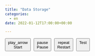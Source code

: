 ```yaml
---
title: "Data Storage"
categories: 
  - en
date: 2022-01-12T17:00:00+00:00

---
```


<div id="tableauEmbed">
  <div id="tableauBtn">
    <button id="start-btn" type="button" class="btn btn-outline-dark">
      <span class="material-symbols-outlined">play_arrow</span>
      Start
    </button>
    <button id="continue-btn" type="button" class="btn btn-outline-dark" style="display:none">
      <span class="material-symbols-outlined">resume</span>
      Continue
    </button>
    <button id="pause-btn" type="button" class="btn btn-outline-dark disabled">
      <span class="material-symbols-outlined">pause</span>
      Pause
    </button>  
	<button id="play-pause-btn" type="button" class="btn btn-outline-dark" style="display:none">
      <span class="material-symbols-outlined">play_pause</span>
      Play/Pause
    </button>  
	<button id="restart-btn" type="button" class="btn btn-outline-dark disabled">
      <span class="material-symbols-outlined">repeat</span>
      Restart
    </button>
	<button id="test-btn" type="button" class="btn btn-outline-dark disabled">
	  Test
    </button>
  </div>
  <tableau-viz
    src="https://public.tableau.com/views/NBA2024StatRace/UsingFilter?:language=en-US&publish=yes&:sid=&:redirect=auth&:display_count=n&:origin=viz_share_link"
    device="tablet"
    hide-tabs
    height="800px"
    toolbar="hidden"
  >
  </tableau-viz>
  <link rel="stylesheet" href="https://cdn.jsdelivr.net/npm/bootstrap@4.0.0/dist/css/bootstrap.min.css" integrity="sha384-Gn5384xqQ1aoWXA+058RXPxPg6fy4IWvTNh0E263XmFcJlSAwiGgFAW/dAiS6JXm" crossorigin="anonymous">
  <link rel="stylesheet" href="https://fonts.googleapis.com/css2?family=Material+Symbols+Outlined:opsz,wght,FILL,GRAD@20..48,100..700,0..1,-50..200" />
  <script type="module">
    import { FilterUpdateType, SheetType, TableauEventType } from 'https://public.tableau.com/javascripts/api/tableau.embedding.3.latest.js';
    (async () => {
      const wait = (ms) => new Promise(resolve => setTimeout(resolve, ms));

      window.tabConfig = window.tabConfig || {};

      tabConfig.functions = tabConfig.functions || {};
      tabConfig.data = tabConfig.data || {};

      tabConfig.data.dates = tabConfig.data.dates || [];
      tabConfig.data.keepRunning = false;

      // Get the viz object from the HTML web component
      const viz = document.querySelector('tableau-viz, tableau-authoring-viz');

      // window.token is the JWT generated using a Connected App configured with Direct Trust.
      // The value is generated and is only available when this code executes within the Embedding Playground.
      // See the Connected Apps documentation (https://sfdc.co/ca-direct) for more information.
      // See this repository (https://sfdc.co/ca-jwt) for samples in various languages.
      viz.token = window.token;

      // Wait for the viz to become interactive
      await new Promise((resolve, reject) => {
        // Add an event listener to verify the viz becomes interactive
        viz.addEventListener(TableauEventType.FirstInteractive, () => {
          console.log('Viz is interactive!');
          resolve();
        });

        viz.addEventListener(TableauEventType.VizLoadError, (error) => {
          const message = JSON.parse(error.detail.message);
          const errorMessage = JSON.parse(message.errorMessage);

          const displayMessage = `ca-error-${errorMessage.result.errors[0].code}`;
          reject(displayMessage);
        });
      });

      tabConfig.data.viz = viz;


      tabConfig.functions.selectSheet = function (viz, sheetName) {
        let dashboard;
        let worksheet;
        if (viz.workbook.activeSheet.sheetType === SheetType.Dashboard) {
          dashboard = viz.workbook.activeSheet;

          // Provide the name of the worksheet you want to use from the dashboard
          worksheet = dashboard.worksheets.find((ws) => ws.name === sheetName);
        } else {
          // Active sheet is already a worksheet
          worksheet = viz.workbook.activeSheet;
        }

        tabConfig.data.dashboard = dashboard;
        tabConfig.data.worksheet = worksheet;
      }

      tabConfig.functions.getDatesInRange = function (startDate, endDate) {
        let dates = [];
        let currentDate = new Date(startDate);

        while (currentDate <= endDate) {
          dates.push(new Date(currentDate + ":").toISOString().slice(0, 10));
          currentDate.setDate(currentDate.getDate() + 1);
        }

        tabConfig.data.dates = dates;
      }

      tabConfig.functions.processDates = async function () {
        while (tabConfig.data.dates.length > 0 & tabConfig.data.keepRunning) {
			let date = tabConfig.data.dates.shift()
			await tabConfig.data.worksheet.applyFilterAsync("Game Date", [date], FilterUpdateType.Replace); // Process the date
			await wait(1000); // Wait for 2 seconds before moving to the next date
        }

		document.querySelector("#tableauEmbed #pause-btn").click();
      }

      tabConfig.functions.runProc = function () {
        console.log('Start')

        tabConfig.data.sheetName = 'Using Filter - Chart';
        tabConfig.functions.selectSheet(tabConfig.data.viz, tabConfig.data.sheetName);

        console.log('Sheet Selected')

        tabConfig.data.startDate = new Date('2024-10-22');
        tabConfig.data.endDate = new Date('2024-12-21') // Day after last available date;
        tabConfig.functions.getDatesInRange(tabConfig.data.startDate, tabConfig.data.endDate)
		
		document.querySelector("#tableauBtn #test-btn").textContent = tabConfig.data.endDate

        console.log('Dates Gathered')

        tabConfig.functions.processDates();
      }

      /* tabConfig.functions.runProc(); */

      document.querySelector("#tableauEmbed #start-btn").addEventListener("click", function(e) {
		tabConfig.data.keepRunning = true;
		
		document.querySelector("#tableauEmbed #start-btn").classList.add('disabled');
		document.querySelector("#tableauEmbed #pause-btn").classList.remove('disabled');
		document.querySelector("#tableauEmbed #restart-btn").classList.add('disabled');
		
		document.querySelector("#tableauEmbed #start-btn").disabled = true;
		document.querySelector("#tableauEmbed #pause-btn").disabled = false;
		document.querySelector("#tableauEmbed #restart-btn").disabled = true;
		
		if (tabConfig.data.dates.length === 0){
			tabConfig.functions.runProc();
		} else {
			tabConfig.functions.processDates();
		}
	  })

      document.querySelector("#tableauEmbed #pause-btn").addEventListener("click", function(e) {
		tabConfig.data.keepRunning = false;
		
		document.querySelector("#tableauEmbed #start-btn").classList.remove('disabled');
		document.querySelector("#tableauEmbed #pause-btn").classList.add('disabled');
		document.querySelector("#tableauEmbed #restart-btn").classList.remove('disabled');
		
		document.querySelector("#tableauEmbed #start-btn").disabled = false;
		document.querySelector("#tableauEmbed #pause-btn").disabled = true;
		document.querySelector("#tableauEmbed #restart-btn").disabled = false;
	  })
	  
      document.querySelector("#tableauEmbed #restart-btn").addEventListener("click", function(e) {
		tabConfig.data.keepRunning = true;
		
		document.querySelector("#tableauEmbed #start-btn").classList.add('disabled');
		document.querySelector("#tableauEmbed #pause-btn").classList.remove('disabled');
		document.querySelector("#tableauEmbed #restart-btn").classList.add('disabled');
		
		document.querySelector("#tableauEmbed #start-btn").disabled = true;
		document.querySelector("#tableauEmbed #pause-btn").disabled = false;
		document.querySelector("#tableauEmbed #restart-btn").disabled = true;
		
		tabConfig.functions.runProc();
	  })

      // *** Insert your code below! ***
    })();
  </script>  
  <style>
    #tableauEmbed {
      width: 100%;
      height: 100%;
      margin-bottom: 75px;
    }    
	
	#tableauEmbed tableau-viz {
      height: 850px;
    }

	#tableauEmbed #tableauBtn {
	  display: flex;
      gap: 2%;
	}

	#tableauEmbed #tableauBtn button {
	  display: flex;
      padding: .275rem .5rem;
      flex-direction: column;
      align-content: center;
      align-items: center;
	}

	#tableauEmbed #tableauBtn button.disabled {
	  pointer-events: none;
	  cursor: not-allowed;
	}
  </style>
</div>

# What is Data Storage?

Data Storage is the the act of storing data (duh!). Data Storage is to decide where you are going to keep the data for your process. The decision to how and where the data is kept can be done based on multiple reasons: ease of access, security, size...

More often than not we are going to see very common data storage strategies, like the best friend/worst enemy of every analyst, Excel. Excel is easy to access and to share, since most people have the necessary program to use it. It is also very user friendly, with no coding/scripting/querying knowledge necessary. If you are starting your analytics journey, definitely expect a lot of data to come on Excel format (.xls, .xlsx)

Another very common format to receive and store data is the "delimiter-separated values" files. The format most often is the csv (comma-separated values), where each column is separate by a comma and, usually, lines are separated by a new line. Another format commonly used is tsv (tab-separated values), but many other characters can be used to separate data.

When we start to store and communicate with a large amount of data (a million rows is usually when Excel start to give problems), it is probably smart to store that data in databases using management tools that can communicate with that database even when the numer of rows increase. There are many different types of database with the most common approach being the SQL (Structured Query Language) based databases. To use this type of storage you need to understand some to of querying language. 

As you start to see different flavors of databases, you will see differences on the languages, but they have many similarities between tools of the same type. Much like in our human languages, where, as we travel to different places, even if they speak the same language they have differences on how they speak and which words they use to describe the same thing, querying language also differs from one another as we travel between the available tools, but they tends to have the same backbone that are very much relatable between them.

## What Data Playground will use?

As we mentioned before, a lot of datasets are available in Excel and csv files, so at Data Playground we will use a lot of sets based on those format. Even some of the datasets created by us by gathering data, we will save on those two formats just for ease of use.

In other projects, the amount of data starts to become to big for Excel and would demand breaking the data in mutiple files, which could lead to errors. For those projects, we will use a Rational Database tool, called MySQL. MySQL is an open-source tool that can be downloaded and installed for free with a giant community, which helps us find solutions for some of the problems we may find as we go through the journey.

## What do I need to do?

### Excel

For Excel files, there is the Microsoft Excel path, that most professional and personal computers currently have. If you do not have the full Office version you can sign up for free to use the online version of Excel.

Other free versions of excel file readers are Google Sheets, Apache OpenOffice Calc and LibreOffice Calc. All those options are fairly good to read the data, all with its small differences from the Microsoft product.

### CSV and other delimiter-separated files

For most delimiter separated files, Excel readers are very reliable and do a good job to read the data and even transform in Excel-like files.

For some more complex data, like when the separator may appear in a text column (e.g. a comma-separated file with a full address column that one of the rows read "20 W 34th St, New York, NY 10001"), Excel file readers may not work as well and you may want to see the file in its raw format. For that Notepad (or TextEdit for Mac users) is available in most computers.

An option I personally like to have is Notepad++. Notepad++ is source code editor that support many different extensions (we will definitely talk more about it as we go through our projects). It not only provides usual text editor capabilities, but more complex ones like find and replace for regular expressions, line numbers etc that facilitates the cleaning and fixing on some data and coding sources.

Unfortunately, Notepad++ is only available for Windows, but Mac users can find very good alternatives like Brackets that provides pretty much the same capabilties (you may see Brackets some times here as well).

### Database

There a lot of different providers for database management solutions, some on premise (in a computer you have access to) while others in the cloud (a third party hosting the solution). Microsoft SQL Server, Oracle RDBMS, SAP Sybase ASE and IBM DB2 are some on premise tools, while AmazonRDS is a great example of cloud-based data management tool.

All the example above are commercial tools that you need a license or a paid account to use. As we intend to make our lives easier and available to everyone at Data Playground, we will use an open-source free-to-use on-premise tool called MySQL that is very similar to other relational SQL tools in the market. Other examples of open-source tools that we may see in future projects are PostgreSQL, MariaDB and MongoDB (all with its small peculiarities, but very similar to each other)

If you decide to follow us and use MySQL, please download the [MySQL Community Edition](https://dev.mysql.com/downloads/installer/)

## Why Data Storage?

Data is always stored somewhere somehow and we will be exposed to it if we decide to go on this analytics journey. At Data Playground, we will go through a variety of projects with data being sourced from different locations. This will give us a great understanding on why this topic is so important and a baseline for many companies when hiring data analysts, engineers and scientists.



I hope this helped to clarify all the different types of data sources you may encounter during our journey. 

Any questions or requests, please contact us at dataplayground.contact@gmail.com
